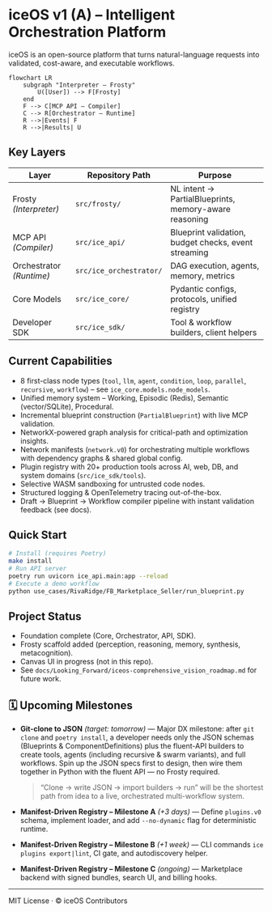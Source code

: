 # iceOS v1 (A) – Intelligent Orchestration Platform

iceOS is an open-source platform that turns natural-language requests into validated, cost-aware, and executable workflows.

```mermaid
flowchart LR
    subgraph "Interpreter – Frosty"
        U([User]) --> F[Frosty]
    end
    F --> C[MCP API – Compiler]
    C --> R[Orchestrator – Runtime]
    R -->|Events| F
    R -->|Results| U
```

## Key Layers
| Layer | Repository Path | Purpose |
|-------|-----------------|---------|
| Frosty *(Interpreter)* | `src/frosty/` | NL intent → PartialBlueprints, memory-aware reasoning |
| MCP API *(Compiler)* | `src/ice_api/` | Blueprint validation, budget checks, event streaming |
| Orchestrator *(Runtime)* | `src/ice_orchestrator/` | DAG execution, agents, memory, metrics |
| Core Models | `src/ice_core/` | Pydantic configs, protocols, unified registry |
| Developer SDK | `src/ice_sdk/` | Tool & workflow builders, client helpers |

## Current Capabilities
* 8 first-class node types (`tool`, `llm`, `agent`, `condition`, `loop`, `parallel`, `recursive`, `workflow`) – see `ice_core.models.node_models`.
* Unified memory system – Working, Episodic (Redis), Semantic (vector/SQLite), Procedural.
* Incremental blueprint construction (`PartialBlueprint`) with live MCP validation.
* NetworkX-powered graph analysis for critical-path and optimization insights.
* Network manifests (`network.v0`) for orchestrating multiple workflows with dependency graphs & shared global config.
* Plugin registry with 20+ production tools across AI, web, DB, and system domains (`src/ice_sdk/tools`).
* Selective WASM sandboxing for untrusted code nodes.
* Structured logging & OpenTelemetry tracing out-of-the-box.
* Draft → Blueprint → Workflow compiler pipeline with instant validation feedback (see docs).

## Quick Start
```bash
# Install (requires Poetry)
make install
# Run API server
poetry run uvicorn ice_api.main:app --reload
# Execute a demo workflow
python use_cases/RivaRidge/FB_Marketplace_Seller/run_blueprint.py
```

## Project Status
* Foundation complete (Core, Orchestrator, API, SDK).
* Frosty scaffold added (perception, reasoning, memory, synthesis, metacognition).
* Canvas UI in progress (not in this repo).
* See `docs/Looking_Forward/iceos-comprehensive_vision_roadmap.md` for future work.

## 🗓️ Upcoming Milestones

* **Git-clone to JSON** *(target: tomorrow)* — Major DX milestone: after `git clone` and `poetry install`, a developer needs only the JSON schemas (Blueprints & ComponentDefinitions) plus the fluent-API builders to create tools, agents (including recursive & swarm variants), and full workflows.  Spin up the JSON specs first to design, then wire them together in Python with the fluent API — no Frosty required.

  > “Clone → write JSON → import builders → run” will be the shortest path from idea to a live, orchestrated multi-workflow system.

* **Manifest-Driven Registry – Milestone A** *(+3 days)* — Define `plugins.v0` schema, implement loader, and add `--no-dynamic` flag for deterministic runtime.
* **Manifest-Driven Registry – Milestone B** *(+1 week)* — CLI commands `ice plugins export|lint`, CI gate, and autodiscovery helper.
* **Manifest-Driven Registry – Milestone C** *(ongoing)* — Marketplace backend with signed bundles, search UI, and billing hooks.

---
MIT License · © iceOS Contributors 